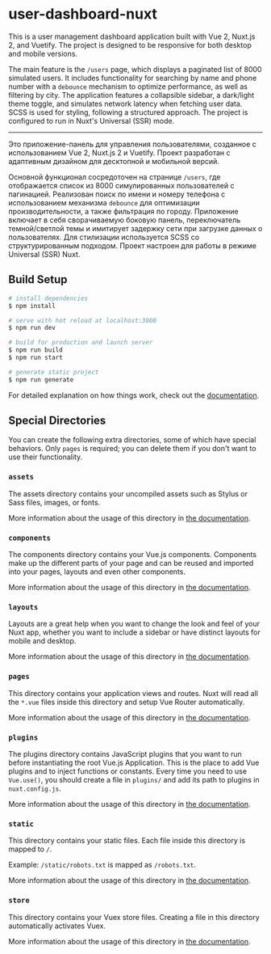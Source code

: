 # user-dashboard-nuxt

This is a user management dashboard application built with Vue 2, Nuxt.js 2, and Vuetify. The project is designed to be responsive for both desktop and mobile versions.

The main feature is the `/users` page, which displays a paginated list of 8000 simulated users. It includes functionality for searching by name and phone number with a `debounce` mechanism to optimize performance, as well as filtering by city. The application features a collapsible sidebar, a dark/light theme toggle, and simulates network latency when fetching user data. SCSS is used for styling, following a structured approach. The project is configured to run in Nuxt's Universal (SSR) mode.

---

Это приложение-панель для управления пользователями, созданное с использованием Vue 2, Nuxt.js 2 и Vuetify. Проект разработан с адаптивным дизайном для десктопной и мобильной версий.

Основной функционал сосредоточен на странице `/users`, где отображается список из 8000 симулированных пользователей с пагинацией. Реализован поиск по имени и номеру телефона с использованием механизма `debounce` для оптимизации производительности, а также фильтрация по городу. Приложение включает в себя сворачиваемую боковую панель, переключатель темной/светлой темы и имитирует задержку сети при загрузке данных о пользователях. Для стилизации используется SCSS со структурированным подходом. Проект настроен для работы в режиме Universal (SSR) Nuxt.

## Build Setup

```bash
# install dependencies
$ npm install

# serve with hot reload at localhost:3000
$ npm run dev

# build for production and launch server
$ npm run build
$ npm run start

# generate static project
$ npm run generate
```

For detailed explanation on how things work, check out the [documentation](https://nuxtjs.org).

## Special Directories

You can create the following extra directories, some of which have special behaviors. Only `pages` is required; you can delete them if you don't want to use their functionality.

### `assets`

The assets directory contains your uncompiled assets such as Stylus or Sass files, images, or fonts.

More information about the usage of this directory in [the documentation](https://nuxtjs.org/docs/2.x/directory-structure/assets).

### `components`

The components directory contains your Vue.js components. Components make up the different parts of your page and can be reused and imported into your pages, layouts and even other components.

More information about the usage of this directory in [the documentation](https://nuxtjs.org/docs/2.x/directory-structure/components).

### `layouts`

Layouts are a great help when you want to change the look and feel of your Nuxt app, whether you want to include a sidebar or have distinct layouts for mobile and desktop.

More information about the usage of this directory in [the documentation](https://nuxtjs.org/docs/2.x/directory-structure/layouts).


### `pages`

This directory contains your application views and routes. Nuxt will read all the `*.vue` files inside this directory and setup Vue Router automatically.

More information about the usage of this directory in [the documentation](https://nuxtjs.org/docs/2.x/get-started/routing).

### `plugins`

The plugins directory contains JavaScript plugins that you want to run before instantiating the root Vue.js Application. This is the place to add Vue plugins and to inject functions or constants. Every time you need to use `Vue.use()`, you should create a file in `plugins/` and add its path to plugins in `nuxt.config.js`.

More information about the usage of this directory in [the documentation](https://nuxtjs.org/docs/2.x/directory-structure/plugins).

### `static`

This directory contains your static files. Each file inside this directory is mapped to `/`.

Example: `/static/robots.txt` is mapped as `/robots.txt`.

More information about the usage of this directory in [the documentation](https://nuxtjs.org/docs/2.x/directory-structure/static).

### `store`

This directory contains your Vuex store files. Creating a file in this directory automatically activates Vuex.

More information about the usage of this directory in [the documentation](https://nuxtjs.org/docs/2.x/directory-structure/store).